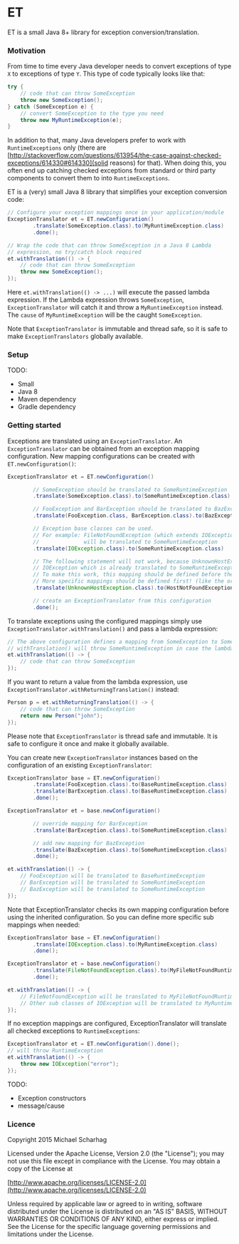 ET
==
ET is a small Java 8+ library for exception conversion/translation.

### Motivation

From time to time every Java developer needs to convert exceptions of type `X` to exceptions of type `Y`.
This type of code typically looks like that:
```java
try {
    // code that can throw SomeException
    throw new SomeException();
} catch (SomeException e) {
    // convert SomeException to the type you need
    throw new MyRuntimeException(e);
}
```
In addition to that, many Java developers prefer to work with `RuntimeExceptions` only
(there are [http://stackoverflow.com/questions/613954/the-case-against-checked-exceptions/614330#614330](solid reasons) for that).
When doing this, you often end up catching checked exceptions from standard or third party components to convert them to into `RuntimeExceptions`.

ET is a (very) small Java 8 library that simplifies your exception conversion code:
```Java
// Configure your exception mappings once in your application/module
ExceptionTranslator et = ET.newConfiguration()
        .translate(SomeException.class).to(MyRuntimeException.class)
        .done();

// Wrap the code that can throw SomeException in a Java 8 Lambda
// expression, no try/catch block required
et.withTranslation(() -> {
    // code that can throw SomeException
    throw new SomeException();
});
```
Here `et.withTranslation(() -> ...)` will execute the passed lambda expression. If the Lambda expression throws `SomeException`,
 `ExceptionTranslator` will catch it and throw a `MyRuntimeException` instead. The `cause` of `MyRuntimeException` will be the
 caught `SomeException`.

Note that `ExceptionTranslator` is immutable and thread safe, so it is safe to make `ExceptionTranslators` globally available.

### Setup

TODO:

* Small
* Java 8
* Maven dependency
* Gradle dependency

### Getting started

Exceptions are translated using an `ExceptionTranslator`. An `ExceptionTranslator` can be obtained
 from an exception mapping configuration. New mapping configurations can be created with `ET.newConfiguration()`:

```java
ExceptionTranslator et = ET.newConfiguration()

        // SomeException should be translated to SomeRuntimeException
        .translate(SomeException.class).to(SomeRuntimeException.class)

        // FooException and BarException should be translated to BazException
        .translate(FooException.class, BarException.class).to(BazException.class)

        // Exception base classes can be used.
        // For example: FileNotFoundException (which extends IOException)
        //              will be translated to SomeRuntimeException
        .translate(IOException.class).to(SomeRuntimeException.class)

        // The following statement will not work, because UnknownHostException is an
        // IOException which is already translated to SomeRuntimeException (previous statement)
        // To make this work, this mapping should be defined before the IOException mapping
        // More specific mappings should be defined first! (like the order of catch statements)
        .translate(UnknownHostException.class).to(HostNotFoundException.class)

        // create an ExceptionTranslator from this configuration
        .done();
```

To translate exceptions using the configured mappings simply use `ExceptionTranslator.withTranslation()` and pass a lambda expression:
```java
// The above configuration defines a mapping from SomeException to SomeRuntimeException
// withTranslation() will throw SomeRuntimeException in case the lambda expression throws SomeException
et.withTranslation(() -> {
    // code that can throw SomeException
});
```

If you want to return a value from the lambda expression, use `ExceptionTranslator.withReturningTranslation()` instead:
```java
Person p = et.withReturningTranslation(() -> {
    // code that can throw SomeException
    return new Person("john");
});
```

Please note that `ExceptionTranslator` is thread safe and immutable. It is safe to configure it once and make it globally
 available.

You can create new `ExceptionTranslator` instances based on the configuration of an existing `ExceptionTranslator`:

```java
ExceptionTranslator base = ET.newConfiguration()
        .translate(FooException.class).to(BaseRuntimeException.class)
        .translate(BarException.class).to(BaseRuntimeException.class)
        .done();

ExceptionTranslator et = base.newConfiguration()

        // override mapping for BarException
        .translate(BarException.class).to(SomeRuntimeException.class)

        // add new mapping for BazException
        .translate(BazException.class).to(SomeRuntimeException.class)
        .done();

et.withTranslation(() -> {
    // FooException will be translated to BaseRuntimeException
    // BarException will be translated to SomeRuntimeException
    // BazException will be translated to SomeRuntimeException
});
```

Note that ExceptionTranslator checks its own mapping configuration before using the inherited configuration.
So you can define more specific sub mappings when needed:

```java
ExceptionTranslator base = ET.newConfiguration()
        .translate(IOException.class).to(MyRuntimeException.class)
        .done();

ExceptionTranslator et = base.newConfiguration()
        .translate(FileNotFoundException.class).to(MyFileNotFoundRuntimeException.class)
        .done();

et.withTranslation(() -> {
    // FileNotFoundException will be translated to MyFileNotFoundRuntimeException
    // Other sub classes of IOException will be translated to MyRuntimeException
});
```

If no exception mappings are configured, ExceptionTranslator will translate all checked exceptions to `RuntimeExceptions`:
```java
ExceptionTranslator et = ET.newConfiguration().done();
// will throw RuntimeException
et.withTranslation(() -> {
    throw new IOException("error");
});
```

TODO:

* Exception constructors
* message/cause

### Licence

Copyright 2015 Michael Scharhag

Licensed under the Apache License, Version 2.0 (the "License");
you may not use this file except in compliance with the License.
You may obtain a copy of the License at

[http://www.apache.org/licenses/LICENSE-2.0](http://www.apache.org/licenses/LICENSE-2.0)

Unless required by applicable law or agreed to in writing, software
distributed under the License is distributed on an "AS IS" BASIS,
WITHOUT WARRANTIES OR CONDITIONS OF ANY KIND, either express or implied.
See the License for the specific language governing permissions and
limitations under the License.


